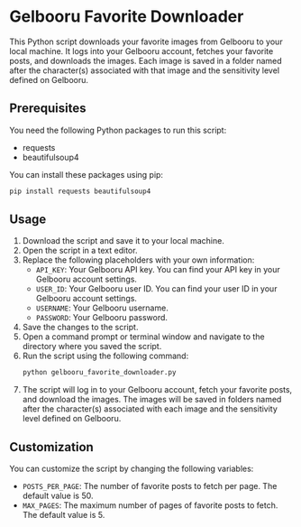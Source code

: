 # Gelbooru Favorite Downloader

This Python script downloads your favorite images from Gelbooru to your local machine. It logs into your Gelbooru account, fetches your favorite posts, and downloads the images. Each image is saved in a folder named after the character(s) associated with that image and the sensitivity level defined on Gelbooru.

## Prerequisites

You need the following Python packages to run this script:
* requests
* beautifulsoup4

You can install these packages using pip:
```sh
pip install requests beautifulsoup4
```

## Usage

1. Download the script and save it to your local machine.
2. Open the script in a text editor.
3. Replace the following placeholders with your own information:
   * `API_KEY`: Your Gelbooru API key. You can find your API key in your Gelbooru account settings.
   * `USER_ID`: Your Gelbooru user ID. You can find your user ID in your Gelbooru account settings.
   * `USERNAME`: Your Gelbooru username.
   * `PASSWORD`: Your Gelbooru password.
4. Save the changes to the script.
5. Open a command prompt or terminal window and navigate to the directory where you saved the script.
6. Run the script using the following command:
   ```sh
   python gelbooru_favorite_downloader.py
   ```
7. The script will log in to your Gelbooru account, fetch your favorite posts, and download the images. The images will be saved in folders named after the character(s) associated with each image and the sensitivity level defined on Gelbooru.

## Customization

You can customize the script by changing the following variables:

* `POSTS_PER_PAGE`: The number of favorite posts to fetch per page. The default value is 50.
* `MAX_PAGES`: The maximum number of pages of favorite posts to fetch. The default value is 5.
